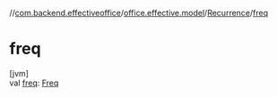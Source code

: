 //[com.backend.effectiveoffice](../../../index.md)/[office.effective.model](../index.md)/[Recurrence](index.md)/[freq](freq.md)

# freq

[jvm]\
val [freq](freq.md): [Freq](../-freq/index.md)
